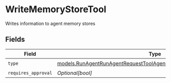 # WriteMemoryStoreTool

Writes information to agent memory stores


## Fields

| Field                                                                                                                                                  | Type                                                                                                                                                   | Required                                                                                                                                               | Description                                                                                                                                            |
| ------------------------------------------------------------------------------------------------------------------------------------------------------ | ------------------------------------------------------------------------------------------------------------------------------------------------------ | ------------------------------------------------------------------------------------------------------------------------------------------------------ | ------------------------------------------------------------------------------------------------------------------------------------------------------ |
| `type`                                                                                                                                                 | [models.RunAgentRunAgentRequestToolAgentsRequestRequestBodySettingsType](../models/runagentrunagentrequesttoolagentsrequestrequestbodysettingstype.md) | :heavy_check_mark:                                                                                                                                     | N/A                                                                                                                                                    |
| `requires_approval`                                                                                                                                    | *Optional[bool]*                                                                                                                                       | :heavy_minus_sign:                                                                                                                                     | N/A                                                                                                                                                    |